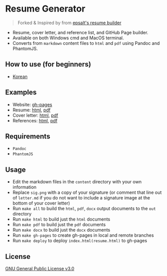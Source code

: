 # Resume Generator

> Forked & Inspired by from [epsalt's resume builder](https://github.com/epsalt/resume-builder)

- Resume, cover letter, and reference list, and GitHub Page builder.
- Available on both Windows cmd and MacOS terminal.
- Converts from `markdown` content files to `html` and `pdf` using Pandoc and PhantomJS.

## How to use (for beginners)

- [Korean](installation_ko.md)

## Examples

- Website: [gh-pages][resume-gh-pages]
- Resume: [html][resume-html], [pdf][resume-pdf]
- Cover letter: [html][letter-html], [pdf][letter-pdf]
- References: [html][references-html], [pdf][references-pdf]

## Requirements

- `Pandoc`
- `PhantomJS`

## Usage

- Edit the markdown files in the `content` directory with your own
  information
- Replace `sig.png` with a copy of your signature (or comment that
  line out of `letter.md` if you do not want to include a signature
  image at the bottom of your cover letter)
- Run `make all` to build the `html`, `pdf`, `docx` output documents to
  the `out` directory
- Run `make html` to build just the `html` documents
- Run `make pdf` to build just the `pdf` documents
- Run `make docx` to build just the `docx` documents
- Run `make gh-pages` to create gh-pages in local and remote branches
- Run `make deploy` to deploy `index.html(resume.html)` to gh-pages

## License

[GNU General Public License v3.0](LICENSE.md)

[resume-gh-pages]: https://sujinleeme.github.io/resume-generator/
[resume-html]: https://s3-us-west-2.amazonaws.com/epsalt-resume-builder/resume.html
[resume-pdf]: https://s3-us-west-2.amazonaws.com/epsalt-resume-builder/resume.pdf
[letter-html]: https://s3-us-west-2.amazonaws.com/epsalt-resume-builder/letter.html
[letter-pdf]: https://s3-us-west-2.amazonaws.com/epsalt-resume-builder/letter.pdf
[references-html]: https://s3-us-west-2.amazonaws.com/epsalt-resume-builder/references.html
[references-pdf]: https://s3-us-west-2.amazonaws.com/epsalt-resume-builder/references.pdf
